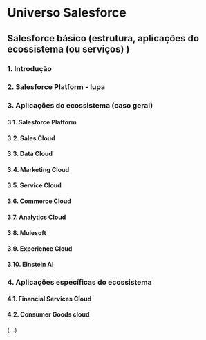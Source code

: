 # Universo Salesforce
## Salesforce básico (estrutura, aplicações do ecossistema (ou serviços) )
### 1. Introdução
### 2. Salesforce Platform - lupa 
### 3. Aplicações do ecossistema (caso geral)
#### 3.1. Salesforce Platform
#### 3.2. Sales Cloud
#### 3.3. Data Cloud
#### 3.4. Marketing Cloud
#### 3.5. Service Cloud
#### 3.6. Commerce Cloud
#### 3.7. Analytics Cloud
#### 3.8. Mulesoft
#### 3.9. Experience Cloud
#### 3.10. Einstein AI
### 4. Aplicações específicas do ecossistema
#### 4.1. Financial Services Cloud
#### 4.2. Consumer Goods cloud
(...)
